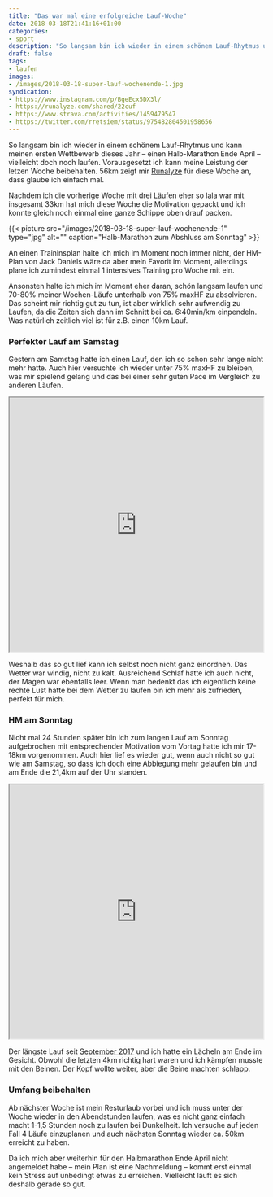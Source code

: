 ```yaml
---
title: "Das war mal eine erfolgreiche Lauf-Woche"
date: 2018-03-18T21:41:16+01:00
categories:
- sport
description: "So langsam bin ich wieder in einem schönem Lauf-Rhytmus und kann meinen ersten Wettbewerb dieses Jahr – einen Halb-Marathon Ende April – vielleicht doch noch laufen. Vorausgesetzt ich kann meine Leistung der letzen Woche beibehalten. 56km zeigt mir  für diese Woche an, dass glaube ich einfach mal. Kein Mimimi in diesem Post!"
draft: false
tags:
- laufen
images:
- /images/2018-03-18-super-lauf-wochenende-1.jpg
syndication:
- https://www.instagram.com/p/BgeEcx5DX3l/
- https://runalyze.com/shared/22cuf
- https://www.strava.com/activities/1459479547
- https://twitter.com/rretsiem/status/975482804501958656
---
```




So langsam bin ich wieder in einem schönem Lauf-Rhytmus und kann meinen ersten Wettbewerb dieses Jahr – einen Halb-Marathon Ende April – vielleicht doch noch laufen. Vorausgesetzt ich kann meine Leistung der letzen Woche beibehalten. 56km zeigt mir [Runalyze](https://runalyze.com) für diese Woche an, dass glaube ich einfach mal.

<!--more-->

Nachdem ich die vorherige Woche mit drei Läufen eher so lala war mit insgesamt 33km hat mich diese Woche die Motivation gepackt und ich konnte gleich noch einmal eine ganze Schippe oben drauf packen.

{{< picture src="/images/2018-03-18-super-lauf-wochenende-1" type="jpg" alt="" caption="Halb-Marathon zum Abshluss am Sonntag" >}}

An einen Traininsplan halte ich mich im Moment noch immer nicht, der HM-Plan von Jack Daniels wäre da aber mein Favorit im Moment, allerdings plane ich zumindest einmal 1 intensives Training pro Woche mit ein.

Ansonsten halte ich mich im Moment eher daran, schön langsam laufen und 70-80% meiner Wochen-Läufe unterhalb von 75% maxHF zu absolvieren. Das scheint mir richtig gut zu tun, ist aber wirklich sehr aufwendig zu Laufen, da die Zeiten sich dann im Schnitt bei ca. 6:40min/km einpendeln. Was natürlich zeitlich viel ist für z.B. einen 10km Lauf.

### Perfekter Lauf am Samstag

Gestern am Samstag hatte ich einen Lauf, den ich so schon sehr lange nicht mehr hatte. Auch hier versuchte ich wieder unter 75% maxHF zu bleiben, was mir spielend gelang und das bei einer sehr guten Pace im Vergleich zu anderen Läufen.

<iframe style="padding:0;margin:0 auto;display:block;max-width:100%;" src="https://runalyze.com/shared/229wf?mode=iframe&utm_medium=referral&utm_source=iframe" width="500" height="500"></iframe>

Weshalb das so gut lief kann ich selbst noch nicht ganz einordnen. Das Wetter war windig, nicht zu kalt. Ausreichend Schlaf hatte ich auch nicht, der Magen war ebenfalls leer. Wenn man bedenkt das ich eigentlich keine rechte Lust hatte bei dem Wetter zu laufen bin ich mehr als zufrieden, perfekt für mich.

### HM am Sonntag

Nicht mal 24 Stunden später bin ich zum langen Lauf am Sonntag aufgebrochen mit entsprechender Motivation vom Vortag hatte ich mir 17-18km vorgenommen. Auch hier lief es wieder gut, wenn auch nicht so gut wie am Samstag, so dass ich doch eine Abbiegung mehr gelaufen bin und am Ende die 21,4km auf der Uhr standen.

<iframe style="padding:0;margin:0 auto;display:block;max-width:100%;" src="https://runalyze.com/shared/22cuf?mode=iframe&utm_medium=referral&utm_source=iframe" width="500" height="500"></iframe>

Der längste Lauf seit [September 2017](https://runalyze.com/shared/1mooi) und ich hatte ein Lächeln am Ende im Gesicht. Obwohl die letzten 4km richtig hart waren und ich kämpfen musste mit den Beinen. Der Kopf wollte weiter, aber die Beine machten schlapp.

### Umfang beibehalten

Ab nächster Woche ist mein Resturlaub vorbei und ich muss unter der Woche wieder in den Abendstunden laufen, was es nicht ganz einfach macht 1-1,5 Stunden noch zu laufen bei Dunkelheit. Ich versuche auf jeden Fall 4 Läufe einzuplanen und auch nächsten Sonntag wieder ca. 50km erreicht zu haben.

Da ich mich aber weiterhin für den Halbmarathon Ende April nicht angemeldet habe – mein Plan ist eine Nachmeldung – kommt erst einmal kein Stress auf unbedingt etwas zu erreichen. Vielleicht läuft es sich deshalb gerade so gut.
